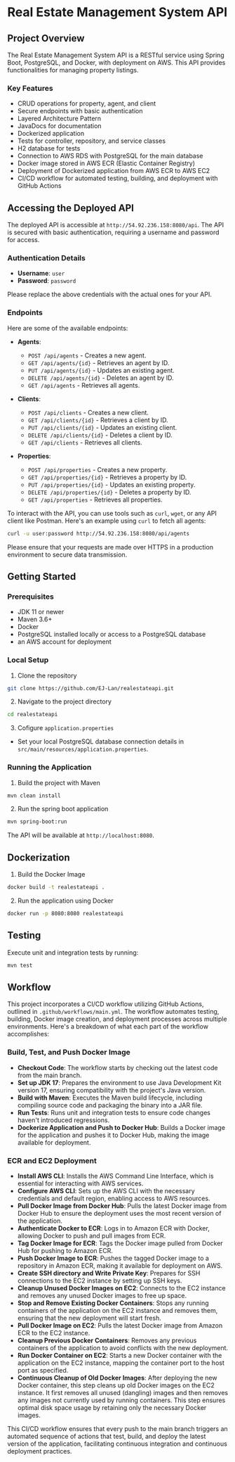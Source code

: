 # Real Estate Management System API

## Project Overview

The Real Estate Management System API is a RESTful service using Spring Boot, PostgreSQL, and Docker, with deployment on AWS. This API provides functionalities for managing property listings.

### Key Features

* CRUD operations for property, agent, and client
* Secure endpoints with basic authentication
* Layered Architecture Pattern
* JavaDocs for documentation
* Dockerized application
* Tests for controller, repository, and service classes
* H2 database for tests
* Connection to AWS RDS with PostgreSQL for the main database
* Docker image stored in AWS ECR (Elastic Container Registry)
* Deployment of Dockerized application from AWS ECR to AWS EC2
* CI/CD workflow for automated testing, building, and deployment with GitHub Actions

## Accessing the Deployed API

The deployed API is accessible at `http://54.92.236.158:8080/api`. The API is secured with basic authentication, requiring a username and password for access.

### Authentication Details

- **Username**: `user`
- **Password**: `password`

Please replace the above credentials with the actual ones for your API.

### Endpoints

Here are some of the available endpoints:

- **Agents**:
  - `POST /api/agents` - Creates a new agent.
  - `GET /api/agents/{id}` - Retrieves an agent by ID.
  - `PUT /api/agents/{id}` - Updates an existing agent.
  - `DELETE /api/agents/{id}` - Deletes an agent by ID.
  - `GET /api/agents` - Retrieves all agents.

- **Clients**:
  - `POST /api/clients` - Creates a new client.
  - `GET /api/clients/{id}` - Retrieves a client by ID.
  - `PUT /api/clients/{id}` - Updates an existing client.
  - `DELETE /api/clients/{id}` - Deletes a client by ID.
  - `GET /api/clients` - Retrieves all clients.

- **Properties**:
  - `POST /api/properties` - Creates a new property.
  - `GET /api/properties/{id}` - Retrieves a property by ID.
  - `PUT /api/properties/{id}` - Updates an existing property.
  - `DELETE /api/properties/{id}` - Deletes a property by ID.
  - `GET /api/properties` - Retrieves all properties.

To interact with the API, you can use tools such as `curl`, `wget`, or any API client like Postman. Here's an example using `curl` to fetch all agents:

```bash
curl -u user:password http://54.92.236.158:8080/api/agents
```

Please ensure that your requests are made over HTTPS in a production environment to secure data transmission.

## Getting Started

### Prerequisites

* JDK 11 or newer
* Maven 3.6+
* Docker
* PostgreSQL installed locally or access to a PostgreSQL database
* an AWS account for deployment

### Local Setup

1. Clone the repository
```bash
git clone https://github.com/EJ-Lan/realestateapi.git
```
2. Navigate to the project directory
```bash
cd realestateapi
```
3. Cofigure `application.properties`
* Set your local PostgreSQL database connection details in `src/main/resources/application.properties`.

### Running the Application

1. Build the project with Maven
```bash
mvn clean install
```
2. Run the spring boot application
```bash
mvn spring-boot:run
```
The API will be available at `http://localhost:8080`.

## Dockerization

1. Build the Docker Image
```bash
docker build -t realestateapi .
```
2. Run the application using Docker
```bash
docker run -p 8080:8080 realestateapi
```

## Testing

Execute unit and integration tests by running:
```bash
mvn test
```

## Workflow

This project incorporates a CI/CD workflow utilizing GitHub Actions, outlined in `.github/workflows/main.yml`. The workflow automates testing, building, Docker image creation, and deployment processes across multiple environments. Here's a breakdown of what each part of the workflow accomplishes:

### Build, Test, and Push Docker Image

- **Checkout Code**: The workflow starts by checking out the latest code from the main branch.
- **Set up JDK 17**: Prepares the environment to use Java Development Kit version 17, ensuring compatibility with the project's Java version.
- **Build with Maven**: Executes the Maven build lifecycle, including compiling source code and packaging the binary into a JAR file.
- **Run Tests**: Runs unit and integration tests to ensure code changes haven't introduced regressions.
- **Dockerize Application and Push to Docker Hub**: Builds a Docker image for the application and pushes it to Docker Hub, making the image available for deployment.

### ECR and EC2 Deployment

- **Install AWS CLI**: Installs the AWS Command Line Interface, which is essential for interacting with AWS services.
- **Configure AWS CLI**: Sets up the AWS CLI with the necessary credentials and default region, enabling access to AWS resources.
- **Pull Docker Image from Docker Hub**: Pulls the latest Docker image from Docker Hub to ensure the deployment uses the most recent version of the application.
- **Authenticate Docker to ECR**: Logs in to Amazon ECR with Docker, allowing Docker to push and pull images from ECR.
- **Tag Docker Image for ECR**: Tags the Docker image pulled from Docker Hub for pushing to Amazon ECR.
- **Push Docker Image to ECR**: Pushes the tagged Docker image to a repository in Amazon ECR, making it available for deployment on AWS.
- **Create SSH directory and Write Private Key**: Prepares for SSH connections to the EC2 instance by setting up SSH keys.
- **Cleanup Unused Docker Images on EC2**: Connects to the EC2 instance and removes any unused Docker images to free up space.
- **Stop and Remove Existing Docker Containers**: Stops any running containers of the application on the EC2 instance and removes them, ensuring that the new deployment will start fresh.
- **Pull Docker Image on EC2**: Pulls the latest Docker image from Amazon ECR to the EC2 instance.
- **Cleanup Previous Docker Containers**: Removes any previous containers of the application to avoid conflicts with the new deployment.
- **Run Docker Container on EC2**: Starts a new Docker container with the application on the EC2 instance, mapping the container port to the host port as specified.
- **Continuous Cleanup of Old Docker Images**: After deploying the new Docker container, this step cleans up old Docker images on the EC2 instance. It first removes all unused (dangling) images and then removes any images not currently used by running containers. This step ensures optimal disk space usage by retaining only the necessary Docker images.

This CI/CD workflow ensures that every push to the main branch triggers an automated sequence of actions that test, build, and deploy the latest version of the application, facilitating continuous integration and continuous deployment practices.
